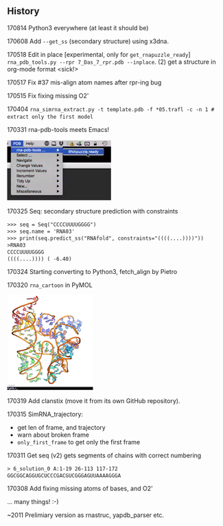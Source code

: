 
## History

170814 Python3 everywhere (at least it should be)

170608 Add `--get_ss` (secondary structure) using x3dna.

170518 Edit in place [experimental, only for `get_rnapuzzle_ready`] `rna_pdb_tools.py --rpr 7_Das_7_rpr.pdb --inplace`. (2) get a structure in org-mode format <sick!>

170517 Fix #37 mis-align atom names after rpr-ing bug

170515 Fix fixing missing O2'

170404	`rna_simrna_extract.py -t template.pdb -f *05.trafl -c -n 1 # extract only the first model`

170331 rna-pdb-tools meets Emacs!

![](docs/pngs/rpt_emacs.png)

170325 Seq: secondary structure prediction with constraints

    >>> seq = Seq("CCCCUUUUGGGG")
    >>> seq.name = 'RNA03'
    >>> print(seq.predict_ss("RNAfold", constraints="((((....))))"))
    >RNA03
    CCCCUUUUGGGG
    ((((....)))) ( -6.40)

170324 Starting converting to Python3, fetch_align by Pietro

170320 `rna_cartoon` in PyMOL

![](docs/pngs/rna_cartoon_small.png)

170319 Add clanstix (move it from its own GitHub repository).

170315 SimRNA_trajectory:
  - get len of frame, and trajectory
  - warn about broken frame
  - `only_first_frame` to get only the first frame

170311 Get seq (v2) gets segments of chains with correct numbering

	> 6_solution_0 A:1-19 26-113 117-172
	GGCGGCAGGUGCUCCCGACGUCGGGAGUUAAAAGGGA

170308 Add fixing missing atoms of bases, and O2'

... many things! :-)

~2011 Prelimiary version as rnastruc, yapdb_parser etc.
